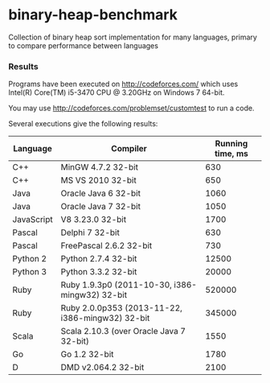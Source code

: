 binary-heap-benchmark
=====================

Collection of binary heap sort implementation for many languages, primary to compare performance between languages

### Results

Programs have been executed on http://codeforces.com/ which uses Intel(R) Core(TM) i5-3470 CPU @ 3.20GHz on Windows 7 64-bit.

You may use http://codeforces.com/problemset/customtest to run a code.

Several executions give the following results:

|Language|Compiler|Running time, ms|
|--------|--------|------------|
|C++     |MinGW 4.7.2 32-bit| 630 |
|C++     |MS VS 2010 32-bit| 650 |
|Java     |Oracle Java 6 32-bit| 1060 |
|Java     |Oracle Java 7 32-bit| 1050 |
|JavaScript | V8 3.23.0 32-bit| 1700 |
|Pascal | Delphi 7 32-bit| 630 |
|Pascal | FreePascal 2.6.2 32-bit | 730 |
|Python 2 | Python 2.7.4 32-bit | 12500 |
|Python 3 | Python 3.3.2 32-bit | 20000 |
|Ruby | Ruby 1.9.3p0 (2011-10-30, i386-mingw32) 32-bit | 520000 |
|Ruby | Ruby 2.0.0p353 (2013-11-22, i386-mingw32) 32-bit | 345000 |
|Scala | Scala 2.10.3 (over Oracle Java 7 32-bit) | 1550 |
|Go | Go 1.2 32-bit | 1780 |
|D | DMD v2.064.2 32-bit | 2100 |
